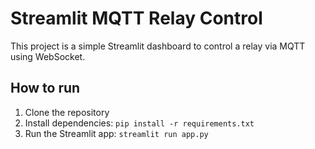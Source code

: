 # Streamlit MQTT Relay Control

This project is a simple Streamlit dashboard to control a relay via MQTT using WebSocket.

## How to run

1. Clone the repository
2. Install dependencies: `pip install -r requirements.txt`
3. Run the Streamlit app: `streamlit run app.py`
